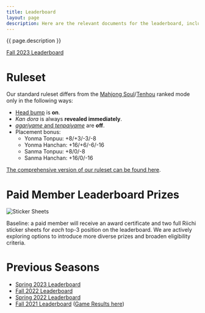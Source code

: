 ```yaml
---
title: Leaderboard
layout: page
description: Here are the relevant documents for the leaderboard, including the leaderboard spreadsheets, ruleset, etc.
---
```


{{ page.description }}

[Fall 2023 Leaderboard](https://docs.google.com/spreadsheets/d/1pXlGjyz165S62-3-4ZXxit4Ci0yW8piVfbVObtjg7Is/edit?usp=sharing)

# Ruleset

Our standard ruleset differs from the [Mahjong Soul]/[Tenhou] ranked mode only in the following ways:

- [Head bump](https://riichi.wiki/Atamahane) is **on**.
- *Kan dora* is always **revealed immediately**.
- [*agariyame* and *tenpaiyame*](https://en.wikipedia.org/wiki/Japanese_mahjong#Runaway_victory) are **off**.
- Placement bonus:
  - Yonma Tonpuu: +8/+3/-3/-8
  - Yonma Hanchan: +16/+6/-6/-16
  - Sanma Tonpuu: +8/0/-8
  - Sanma Hanchan: +16/0/-16

[The comprehensive version of our ruleset can be found here](https://docs.google.com/document/d/1WXq-Yck04y4OIo2_zfRQZL-LfsxfKOu5qkaK59l1ldo/edit).

# Paid Member Leaderboard Prizes

![Sticker Sheets](https://lh3.googleusercontent.com/pw/AIL4fc-7W5kKEuLsRXSc-n_Rbjm4NZuI4PBiwkqoagragLBalDAwsR_8GSIr7gtNpy3IgH78br3eFvbPjz4nnHSNceEyHxF42YSai5i7a2aaNfKq957j9E0=w700)

Baseline: a paid member will receive an award certificate and two full Riichi sticker sheets for *each* top-3 position on the leaderboard. We are actively exploring options to introduce more diverse prizes and broaden eligibility criteria.

# Previous Seasons

- [Spring 2023 Leaderboard](https://docs.google.com/spreadsheets/d/1c0MG3DuUuJ0ABkeG1zF_XmLCBdtocFcTIlMmdHclsfY/edit?usp=sharing)
- [Fall 2022 Leaderboard](https://docs.google.com/spreadsheets/d/1tWTOmcUCUeWv3O3vvlqn3KTDX6NxVDzQrZpx_R-ieX8/edit?usp=sharing)
- [Spring 2022 Leaderboard](https://docs.google.com/spreadsheets/d/1erA7y_9d-M8HUUf3JRdZDrDGxcJ5BZIBD52PgJLdMxA/edit?usp=sharing)
- [Fall 2021 Leaderboard](https://docs.google.com/spreadsheets/d/1Ey-EXTtDfbXwvCkMHZm-Aq77N3cHeORX4TDImKtsIM8/edit?usp=sharing) ([Game Results here](https://docs.google.com/spreadsheets/d/1YcDxZBkIGYT1NEayESIo1jZPd5i4gfliRpqGO7pmDNY/edit?usp=sharing))

[Mahjong Soul]: https://mahjongsoul.game.yo-star.com/
[Tenhou]: https://tenhou.net/3/

